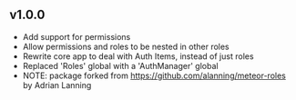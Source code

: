## v1.0.0

* Add support for permissions
* Allow permissions and roles to be nested in other roles
* Rewrite core app to deal with Auth Items, instead of just roles
* Replaced 'Roles' global with a 'AuthManager' global
* NOTE: package forked from https://github.com/alanning/meteor-roles by Adrian Lanning
